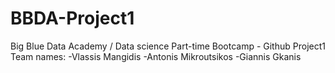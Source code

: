 # BBDA-Project1
Big Blue Data Academy / Data science Part-time Bootcamp - Github Project1
Team names:
-Vlassis Mangidis
-Antonis Mikroutsikos
-Giannis Gkanis